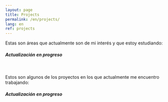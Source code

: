 ```yaml
---
layout: page
title: Projects
permalink: /en/projects/
lang: en
ref: projects
---
```


Estas son áreas que actualmente son de mi interés y que estoy estudiando:

##### Actualización en progreso

<br>

Estos son algunos de los proyectos en los que actualmente me encuentro trabajando:

##### Actualización en progreso